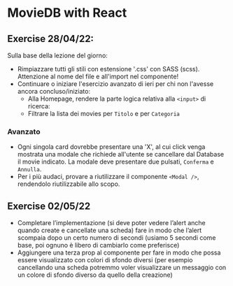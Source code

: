 # MovieDB with React

## Exercise 28/04/22:

Sulla base della lezione del giorno:

- Rimpiazzare tutti gli stili con estensione '.css' con SASS (scss). Attenzione al nome del file e all'import nel componente!
- Continuare o iniziare l'esercizio avanzato di ieri per chi non l'avesse ancora concluso/iniziato:
  - Alla Homepage, rendere la parte logica relativa alla `<input>` di ricerca:
  - Filtrare la lista dei movies per `Titolo` e per `Categoria`

### Avanzato

- Ogni singola card dovrebbe presentare una 'X', al cui click venga mostrata una modale che richiede all'utente se cancellare dal Database il movie indicato. La modale deve presentare due pulsati, `Conferma` e `Annulla`.
- Per i più audaci, provare a riutilizzare il componente `<Modal />`, rendendolo riutilizzabile allo scopo.

## Exercise 02/05/22

- Completare l’implementazione (si deve poter vedere l’alert anche quando create e cancellate una scheda)
fare in modo che l’alert scompaia dopo un certo numero di secondi (usiamo 5 secondi come base, poi ognuno è libero di cambiarlo come preferisce)
- Aggiungere una terza prop al componente per fare in modo che possa essere visualizzato con colori di sfondo diversi (per esempio cancellando una scheda potremmo voler visualizzare un messaggio con un colore di sfondo diverso da quello della creazione)

